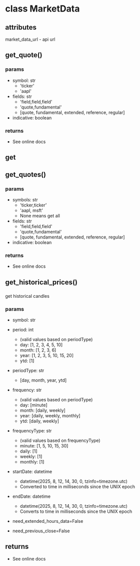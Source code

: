 # class MarketData

## attributes

market_data_url - api url

## get_quote()

### params

- symbol: str
  - 'ticker'
  - 'aapl'
- fields: str
  - 'field,field,field'
  - 'quote,fundamental'
  - [quote, fundamental, extended, reference, regular]
- indicative: boolean

### returns

- See online docs

## get

## get_quotes()

### params

- symbols: str
  - 'ticker,ticker'
  - 'aapl, msft'
  - None means get all
- fields: str
  - 'field,field,field'
  - 'quote,fundamental'
  - [quote, fundamental, extended, reference, regular]
- indicative: boolean

### returns

- See online docs

## get_historical_prices()

###

get historical candles

### params

- symbol: str
- period: int

  - (valid values based on periodType)
  - day: [1, 2, 3, 4, 5, 10]
  - month: [1, 2, 3, 6]
  - year: [1, 2, 3, 5, 10, 15, 20]
  - ytd: [1]

- periodType: str

  - [day, month, year, ytd]

- frequency: str

  - (valid values based on periodType)
  - day: [minute]
  - month: [daily, weekly]
  - year: [daily, weekly, monthly]
  - ytd: [daily, weekly]

- frequencyType: str
  - (valid values based on frequencyType)
  - minute: [1, 5, 10, 15, 30]
  - daily: [1]
  - weekly: [1]
  - monthly: [1]
- startDate: datetime
  - datetime(2025, 8, 12, 14, 30, 0, tzinfo=timezone.utc)
  - Converted to time in milliseconds since the UNIX epoch
- endDate: datetime
  - datetime(2025, 8, 12, 14, 30, 0, tzinfo=timezone.utc)
  - Converts to time in milliseconds since the UNIX epoch
- need_extended_hours_data=False
- need_previous_close=False

## returns

- See online docs
